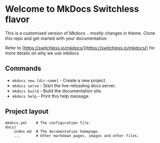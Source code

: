 # Welcome to MkDocs Switchless flavor

This is a customised version of Mkdocs .. mostly changes in theme. Clone this repo and get started with your documentation. 

Refer to [https://switchless.io/mkdocs/](https://switchless.io/mkdocs/) for more details on why we use mkdocs

## Commands

* `mkdocs new [dir-name]` - Create a new project.
* `mkdocs serve` - Start the live-reloading docs server.
* `mkdocs build` - Build the documentation site.
* `mkdocs help` - Print this help message.

## Project layout

    mkdocs.yml    # The configuration file.
    docs/
        index.md  # The documentation homepage.
        ...       # Other markdown pages, images and other files.
